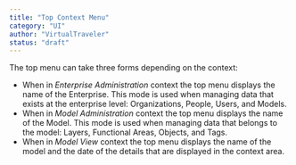```yaml
---
title: "Top Context Menu"
category: "UI"
author: "VirtualTraveler"
status: "draft"
---
```


The top menu can take three forms depending on the context: 

- When in _Enterprise Administration_ context the top menu displays the name of the Enterprise. This mode is used when managing data that exists at the enterprise level: Organizations, People, Users, and Models.
- When in _Model Administration_ context the top menu displays the name of the Model. This mode is used when managing data that belongs to the model: Layers, Functional Areas, Objects, and Tags.
- When in _Model View_ context the top menu displays the name of the model and the date of the details that are displayed in the context area. 